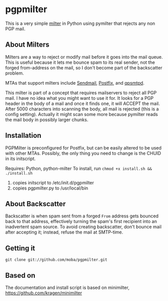 pgpmilter
==========

This is a very simple [milter](https://www.milter.org/) in Python
using pymilter that rejects any non PGP mail.

About Milters
-------------

Milters are a way to reject or modify mail before it goes into the
mail queue.  This is useful because it lets me bounce spam to its
real sender, not the forged from-address on the mail, so I don't
become part of the backscatter problem.

MTAs that support milters include
[Sendmail](http://www.sendmail.org/),
[Postfix](http://www.postfix.org), and
[qpsmtpd](http://smtpd.develooper.com/).

This milter is part of a concept that requires mailservers to reject
all PGP mail. I have no idea what you might want to use it for. It looks
for a PGP header in the body of a mail and once it finds one, it will
ACCEPT the mail. After 5000 characters into scanning the body, 
all mail is rejected (this is a config setting). Actually it might scan
some more because pymilter reads the mail body in possibly larger
chunks. 

Installation
------------

PGPMilter is preconfigured for Postfix, but can be easily altered to be used
with other MTAs. Possibly, the only thing you need to change is the CHUID
in its initscript.

Requires: Python, python-milter
To install, run `chmod +x install.sh && ./install.sh`

1. copies initscript to /etc/init.d/pgpmilter
2. copies pgpmilter.py to /usr/local/bin

About Backscatter
-----------------

Backscatter is when spam sent from a forged `From` address gets
bounced back to that address, effectively turning the spam's first
recipient into an inadvertent spam source.  To avoid creating
backscatter, don't bounce mail after accepting it; instead, refuse the
mail at SMTP-time.

Getting it
----------

    git clone git://github.com/moba/pgpmilter.git 

Based on
--------

The documentation and install script is based on minimilter,
https://github.com/kragen/minimilter

